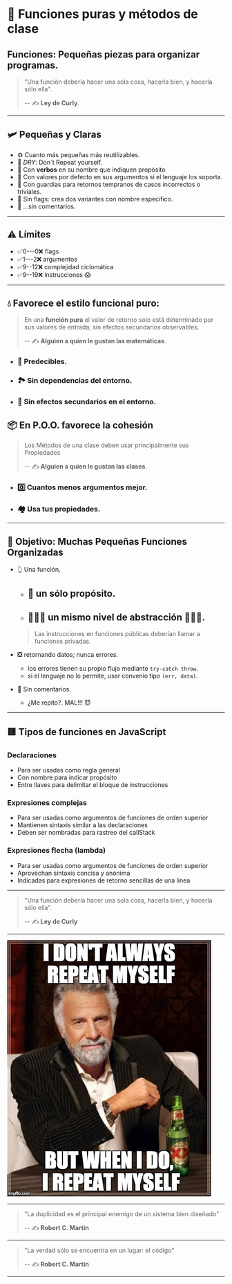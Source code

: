 # 🧩 Funciones puras y métodos de clase

## Funciones: Pequeñas piezas para organizar programas.

> "Una función debería hacer una sola cosa, hacerla bien, y hacerla sólo ella".
>
> -- ✍️ **Ley de Curly**.

---

## 🛩️ Pequeñas y Claras

- ♻️ Cuanto más pequeñas más reutilizables.
- 🐫 _DRY_: Don´t Repeat yourself.
- 💪 Con **verbos** en su nombre que indiquen propósito
- 🥚 Con valores por defecto en sus argumentos si el lenguaje los soporta.
- 💂 Con guardias para retornos tempranos de casos incorrectos o triviales.
- 🚩 Sin flags: crea dos variantes con nombre específico.
- 💬 ...sin comentarios.

---

## ⚠️ Límites

- ✅0---0❌ flags
- ✅1---2❌ argumentos
- ✅9--12❌ complejidad ciclomática
- ✅9--19❌ instrucciones 😱

---

## 💧 Favorece el estilo funcional puro:

> En una **función pura** el valor de retorno solo está determinado por sus valores de entrada, sin efectos secundarios observables.
>
> -- ✍️ **Alguien a quien le gustan las matemáticas**.

- ### 🌙 Predecibles.

- ### 🏞 Sin dependencias del entorno.

- ### 🚯 Sin efectos secundarios en el entorno.

## 📦 En P.O.O. favorece la cohesión

> Los Métodos de una clase deben usar principalmente sus Propiedades
>
> -- ✍️ **Alguien a quien le gustan las clases**.

- ### 0️⃣ Cuantos menos argumentos mejor.

- ### 🏘️ Usa tus propiedades.

---

## 🎯 Objetivo: Muchas Pequeñas Funciones Organizadas

- 👆 Una función,

  - ## 🦄 un sólo propósito.

  - ## 👩🏼‍💼 un mismo nivel de abstracción 👨🏼‍🔧.

  > Las instrucciones en funciones públicas deberían llamar a funciones privadas.

- ❎ retornando datos; nunca errores.

  - los errores tienen su propio flujo mediante `try-catch throw`.
  - si el lenguaje no lo permite, usar convenio tipo `(err, data)`.

- 💬 Sin comentarios.

  - ¿Me repito?. MAL!!! 😈

---

## 🟨 Tipos de funciones en JavaScript

### Declaraciones

- Para ser usadas como regla general
- Con nombre para indicar propósito
- Entre llaves para delimitar el bloque de instrucciones

### Expresiones complejas

- Para ser usadas como argumentos de funciones de orden superior
- Mantienen sintaxis similar a las declaraciones
- Deben ser nombradas para rastreo del callStack

### Expresiones flecha (lambda)

- Para ser usadas como argumentos de funciones de orden superior
- Aprovechan sintaxis concisa y anónima
- Indicadas para expresiones de retorno sencillas de una línea

---

> "Una función debería hacer una sola cosa, hacerla bien, y hacerla sólo ella".
>
> -- ✍️ **Ley de Curly**

---

![Don´t repeat Yourself](./dry.jpg)

---

> "La duplicidad es el principal enemigo de un sistema bien diseñado"
>
> -- ✍️ **Robert C. Martin**

---

> "La verdad sólo se encuentra en un lugar: el código"
>
> -- ✍️ **Robert C. Martin**

---
